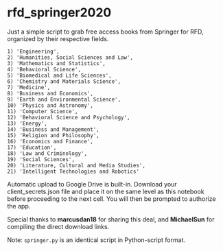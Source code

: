 # rfd_springer2020
Just a simple script to grab free access books from Springer for RFD, organized by their respective fields.

```
1) 'Engineering', 
2) 'Humanities, Social Sciences and Law',
3) 'Mathematics and Statistics', 
4) 'Behavioral Science',
5) 'Biomedical and Life Sciences', 
6) 'Chemistry and Materials Science',
7) 'Medicine', 
8) 'Business and Economics',
9) 'Earth and Environmental Science', 
10) 'Physics and Astronomy',
11) 'Computer Science', 
12) 'Behavioral Science and Psychology', 
13) 'Energy',
14) 'Business and Management', 
15) 'Religion and Philosophy',
16) 'Economics and Finance', 
17) 'Education', 
18) 'Law and Criminology',
19) 'Social Sciences', 
20) 'Literature, Cultural and Media Studies',
21) 'Intelligent Technologies and Robotics'
```

Automatic upload to Google Drive is built-in. Download your client_secrets.json file and place it on the same level as this notebook before proceeding to the next cell. You will then be prompted to authorize the app.

Special thanks to **marcusdan18** for sharing this deal, and **MichaelSun** for compiling the direct download links.

Note: `springer.py` is an identical script in Python-script format.